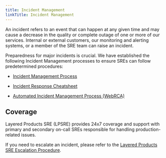 ```yaml
---
title: Incident Management
linkTitle: Incident Management
---
```


An incident refers to an event that can happen at any given time and may cause a decrease in the quality or complete outage of one or more of our services. Internal or external customers, our monitoring and alerting systems, or a member of the SRE team can raise an incident. 

Preparedness for major incidents is crucial. We have established the following Incident Management processes to ensure SREs can follow predetermined procedures: 

- [Incident Management Process](https://source.redhat.com/groups/public/service-delivery/service_delivery_wiki/incident_management_process)

- [Incident Response Cheatsheet](https://github.com/openshift/ops-sop/blob/master/policies/incident_response.asciidoc)

- [Automated Incident Management Process (WebRCA)](https://source.redhat.com/groups/public/service-delivery/service_delivery_wiki/automated_incident_management_process)


## Coverage
Layered Products SRE (LPSRE) provides 24x7 coverage and support
with primary and secondary on-call SREs responsible for handling production-related issues.

If you need to escalate an incident, please refer to the
 [Layered Products SRE Escalation Procedure](https://source.redhat.com/groups/public/sre/wiki/cs_sre_escalation_procedure).


